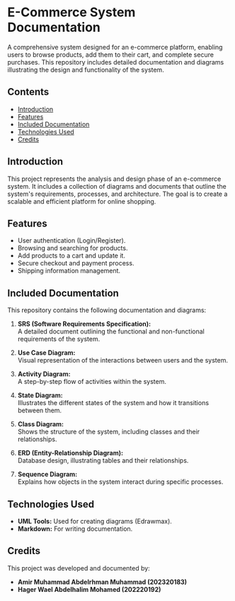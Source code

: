 # **E-Commerce System Documentation**

A comprehensive system designed for an e-commerce platform, enabling users to browse products, add them to their cart, and complete secure purchases. This repository includes detailed documentation and diagrams illustrating the design and functionality of the system.


## **Contents**
- [Introduction](#introduction)
- [Features](#features)
- [Included Documentation](#included-documentation)
- [Technologies Used](#technologies-used)
- [Credits](#credits)


## **Introduction**
This project represents the analysis and design phase of an e-commerce system. It includes a collection of diagrams and documents that outline the system's requirements, processes, and architecture. The goal is to create a scalable and efficient platform for online shopping.


## **Features**
- User authentication (Login/Register).
- Browsing and searching for products.
- Add products to a cart and update it.
- Secure checkout and payment process.
- Shipping information management.


## **Included Documentation**
This repository contains the following documentation and diagrams:
1. **SRS (Software Requirements Specification):**  
   A detailed document outlining the functional and non-functional requirements of the system.

2. **Use Case Diagram:**  
   Visual representation of the interactions between users and the system.

3. **Activity Diagram:**  
   A step-by-step flow of activities within the system.

4. **State Diagram:**  
   Illustrates the different states of the system and how it transitions between them.

5. **Class Diagram:**  
   Shows the structure of the system, including classes and their relationships.

6. **ERD (Entity-Relationship Diagram):**  
   Database design, illustrating tables and their relationships.

7. **Sequence Diagram:**  
   Explains how objects in the system interact during specific processes.


## **Technologies Used**
- **UML Tools:** Used for creating diagrams (Edrawmax).
- **Markdown:** For writing documentation.


## **Credits**
This project was developed and documented by:  

- **Amir Muhammad Abdelrhman Muhammad (202320183)**  
- **Hager Wael Abdelhalim Mohamed (202220192)**  
